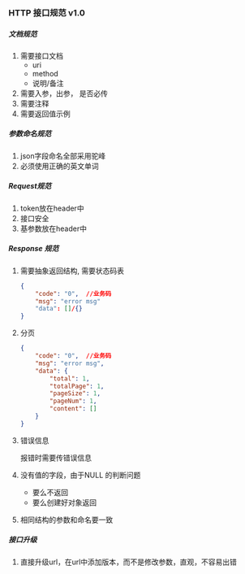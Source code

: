 ### HTTP 接口规范 v1.0

##### 文档规范

1. 需要接口文档
   - uri
   - method
   - 说明/备注
2. 需要入参，出参， 是否必传
3. 需要注释
4. 需要返回值示例

##### 参数命名规范

1. json字段命名全部采用驼峰
2. 必须使用正确的英文单词

##### Request规范

1. token放在header中
2. 接口安全
3. 基参数放在header中

##### Response 规范

1. 需要抽象返回结构, 需要状态码表

   ```json
   {
       "code": "0",  //业务码
       "msg": "error msg"
       "data": []/{}
   }
   ```

2. 分页

   ```json
   {
       "code": "0",  //业务码
       "msg": "error msg",
       "data": {
           "total": 1,
           "totalPage": 1,
           "pageSize": 1,
           "pageNum": 1,
           "content": []
       }
   }
   ```

3. 错误信息

   报错时需要传错误信息

4. 没有值的字段，由于NULL 的判断问题

   - 要么不返回
   - 要么创建好对象返回

5. 相同结构的参数和命名要一致



##### 接口升级

1. 直接升级url，在url中添加版本，而不是修改参数，直观，不容易出错



